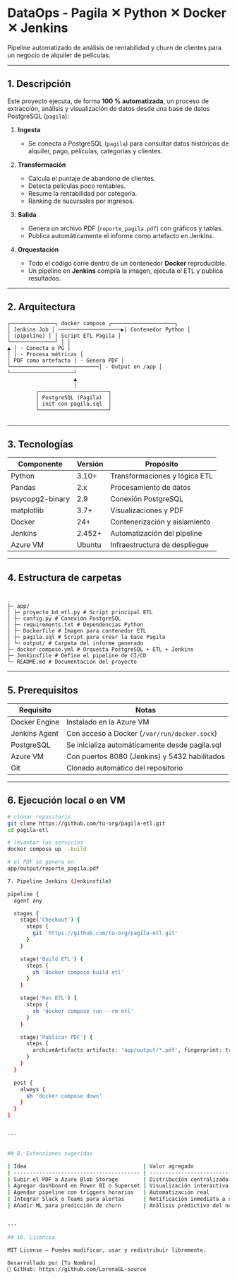 # DataOps - Pagila ✕ Python ✕ Docker ✕ Jenkins  
Pipeline automatizado de análisis de rentabilidad y churn de clientes para un negocio de alquiler de películas.

---

## 1. Descripción

Este proyecto ejecuta, de forma **100 % automatizada**, un proceso de extracción, análisis y visualización de datos desde una base de datos PostgreSQL (`pagila`):

1. **Ingesta**  
   - Se conecta a PostgreSQL (`pagila`) para consultar datos históricos de alquiler, pago, películas, categorías y clientes.

2. **Transformación**  
   - Calcula el puntaje de abandono de clientes.
   - Detecta películas poco rentables.
   - Resume la rentabilidad por categoría.
   - Ranking de sucursales por ingresos.

3. **Salida**  
   - Genera un archivo PDF (`reporte_pagila.pdf`) con gráficos y tablas.
   - Publica automáticamente el informe como artefacto en Jenkins.

4. **Orquestación**  
   - Todo el código corre dentro de un contenedor **Docker** reproducible.
   - Un pipeline en **Jenkins** compila la imagen, ejecuta el ETL y publica resultados.


---

## 2. Arquitectura

```
┌──────────────┐ docker compose ┌────────────────────┐
│ Jenkins Job │ ────────────────────▶│ Contenedor Python │
│ (pipeline) │ │ Script ETL Pagila │
└──────────────┘ │ │
▲ │ - Conecta a PG │
│ │ - Procesa métricas │
│ PDF como artefacto │ - Genera PDF │
└────────────────────────────│ - Output en /app │
└────────────────────┘
                     ▲
                     │
         ┌──────────────────────┐
         │ PostgreSQL (Pagila)  │
         │ init con pagila.sql  │
         └──────────────────────┘


```

---

## 3. Tecnologías

| Componente | Versión | Propósito |
|------------|---------|-----------|
| Python     | 3.10+   | Transformaciones y lógica ETL       |
| Pandas     | 2.x     | Procesamiento de datos              |
| psycopg2-binary | 2.9 | Conexión PostgreSQL               |
| matplotlib | 3.7+    | Visualizaciones y PDF               |
| Docker     | 24+     | Contenerización y aislamiento       |
| Jenkins    | 2.452+  | Automatización del pipeline         |
| Azure VM   | Ubuntu  | Infraestructura de despliegue       |
---

## 4. Estructura de carpetas

```

.
├─ app/
│ ├─ proyecto_bd_etl.py # Script principal ETL
│ ├─ config.py # Conexión PostgreSQL
│ ├─ requirements.txt # Dependencias Python
│ ├─ Dockerfile # Imagen para contenedor ETL
│ ├─ pagila.sql # Script para crear la base Pagila
│ └─ output/ # Carpeta del informe generado
├─ docker-compose.yml # Orquesta PostgreSQL + ETL + Jenkins
├─ Jenkinsfile # Define el pipeline de CI/CD
└─ README.md # Documentación del proyecto
````

---

## 5. Prerequisitos

| Requisito        | Notas                                         |
|------------------|-----------------------------------------------|
| Docker Engine    | Instalado en la Azure VM                      |
| Jenkins Agent    | Con acceso a Docker (`/var/run/docker.sock`)  |
| PostgreSQL       | Se inicializa automáticamente desde pagila.sql|
| Azure VM         | Con puertos 8080 (Jenkins) y 5432 habilitados |
| Git              | Clonado automático del repositorio            |

---


## 6. Ejecución local o en VM

```bash
# clonar repositorio
git clone https://github.com/tu-org/pagila-etl.git
cd pagila-etl

# levantar los servicios
docker compose up --build

# el PDF se genera en:
app/output/reporte_pagila.pdf

7. Pipeline Jenkins (Jenkinsfile)

pipeline {
  agent any

  stages {
    stage('Checkout') {
      steps {
        git 'https://github.com/tu-org/pagila-etl.git'
      }
    }

    stage('Build ETL') {
      steps {
        sh 'docker compose build etl'
      }
    }

    stage('Run ETL') {
      steps {
        sh 'docker compose run --rm etl'
      }
    }

    stage('Publicar PDF') {
      steps {
        archiveArtifacts artifacts: 'app/output/*.pdf', fingerprint: true
      }
    }
  }

  post {
    always {
      sh 'docker compose down'
    }
  }
}


---


## 8. Extensiones sugeridas

| Idea                                     | Valor agregado                        |
| ---------------------------------------- | ------------------------------------- |
| Subir el PDF a Azure Blob Storage        | Distribución centralizada             |
| Agregar dashboard en Power BI o Superset | Visualización interactiva             |
| Agendar pipeline con triggers horarios   | Automatización real                   |
| Integrar Slack o Teams para alertas      | Notificación inmediata a stakeholders |
| Añadir ML para predicción de churn       | Análisis predictivo del negocio       |


---

## 10. Licencia

MIT License – Puedes modificar, usar y redistribuir libremente.

Desarrollado por [Tu Nombre]
🔗 GitHub: https://github.com/LorenaGL-source

